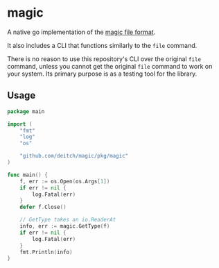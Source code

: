 # magic

A native go implementation of the [magic file format](http://www.darwinsys.com/file/).

It also includes a CLI that functions similarly to the `file` command.

There is no reason to use this repository's CLI over the original `file` command, unless you cannot get the original `file` command to work on your system. Its primary purpose is as a testing tool for the library.

## Usage

```go
package main

import (
    "fmt"
    "log"
    "os"

    "github.com/deitch/magic/pkg/magic"
)

func main() {
    f, err := os.Open(os.Args[1])
    if err != nil {
        log.Fatal(err)
    }
    defer f.Close()

    // GetType takes an io.ReaderAt
    info, err := magic.GetType(f)
    if err != nil {
        log.Fatal(err)
    }
    fmt.Println(info)
}
```
